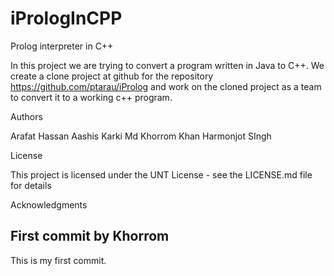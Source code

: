 # iPrologInCPP
Prolog interpreter in C++


In this project we are trying to convert a program written in Java to C++. We create a clone project at github for the repository https://github.com/ptarau/iProlog and work on the cloned project as a team to convert it to a working c++ program.



Authors

Arafat Hassan
Aashis Karki
Md Khorrom Khan
Harmonjot SIngh

License

This project is licensed under the UNT License - see the LICENSE.md file for details

Acknowledgments



## First commit by Khorrom
This is my first commit. 

